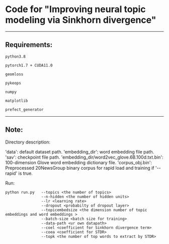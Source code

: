 # Code for "Improving neural topic modeling via Sinkhorn divergence"

--- 

## Requirements:
	python3.8	

	pytorch1.7 + CUDA11.0

	geomloss

	pykeops

	numpy

	matplotlib

	prefect_generator

---


## Note:

Directory description:

'data': default dataset path.
'embedding_dir': word embedding file path. 
'sav':  checkpoint file path. 
'embedding_dir/word2vec_glove.6B.100d.txt.bin': 100-dimension Glove word embedding dictionary file.
'corpus_obj.bin': Preprocessed 20NewsGroup binary corpus for rapid load and training if '--rapid' is true.

Run:
	
	python run.py 	--topics <the number of topics>
					--n-hidden <the number of hidden units>
				  	--lr <learning rate>
					--dropout <probabilty of dropout layer>
					--topicembedsize <the dimension number of topic embeddings and word embeddings >
					--batch-size <batch size for training>
					--data-path <ur own datapath>
					--coel <coefficient for Sinkhorn divergence term>
					--coea <coefficient for STDR>
					--topk <the number of top words to extract by STDR>
